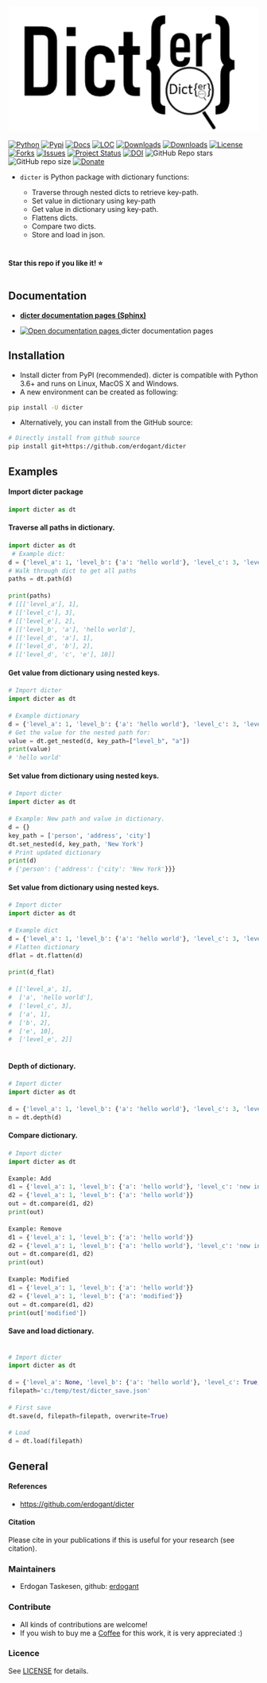 
<p align="center">
  <a href="https://erdogant.github.io/dicter/">
  <img src="https://github.com/erdogant/dicter/blob/master/docs/figs/logo.png" width="600" />
  </a>
</p>


[![Python](https://img.shields.io/pypi/pyversions/dicter)](https://img.shields.io/pypi/pyversions/dicter)
[![Pypi](https://img.shields.io/pypi/v/dicter)](https://pypi.org/project/dicter/)
[![Docs](https://img.shields.io/badge/Sphinx-Docs-Green)](https://erdogant.github.io/dicter/)
[![LOC](https://sloc.xyz/github/erdogant/dicter/?category=code)](https://github.com/erdogant/dicter/)
[![Downloads](https://static.pepy.tech/personalized-badge/dicter?period=month&units=international_system&left_color=grey&right_color=brightgreen&left_text=PyPI%20downloads/month)](https://pepy.tech/project/dicter)
[![Downloads](https://static.pepy.tech/personalized-badge/dicter?period=total&units=international_system&left_color=grey&right_color=brightgreen&left_text=Downloads)](https://pepy.tech/project/dicter)
[![License](https://img.shields.io/badge/license-MIT-green.svg)](https://github.com/erdogant/dicter/blob/master/LICENSE)
[![Forks](https://img.shields.io/github/forks/erdogant/dicter.svg)](https://github.com/erdogant/dicter/network)
[![Issues](https://img.shields.io/github/issues/erdogant/dicter.svg)](https://github.com/erdogant/dicter/issues)
[![Project Status](http://www.repostatus.org/badges/latest/active.svg)](http://www.repostatus.org/#active)
[![DOI](https://zenodo.org/badge/228166657.svg)](https://zenodo.org/badge/latestdoi/228166657)
![GitHub Repo stars](https://img.shields.io/github/stars/erdogant/dicter)
![GitHub repo size](https://img.shields.io/github/repo-size/erdogant/dicter)
[![Donate](https://img.shields.io/badge/Support%20this%20project-grey.svg?logo=github%20sponsors)](https://erdogant.github.io/dicter/pages/html/Documentation.html#)
<!---[![BuyMeCoffee](https://img.shields.io/badge/buymea-coffee-yellow.svg)](https://www.buymeacoffee.com/erdogant)-->
<!---[![Coffee](https://img.shields.io/badge/coffee-black-grey.svg)](https://erdogant.github.io/donate/?currency=USD&amount=5)-->


* ``dicter`` is Python package with dictionary functions:

	* Traverse through nested dicts to retrieve key-path.
	* Set value in dictionary using key-path
	* Get value in dictionary using key-path.
	* Flattens dicts.
	* Compare two dicts.
	* Store and load in json.



# 
**Star this repo if you like it! ⭐️**
#

## Documentation

* [**dicter documentation pages (Sphinx)**](https://erdogant.github.io/dicter/)

* <a href="https://erdogant.github.io/dicter/"> <img src="https://img.shields.io/badge/Sphinx-Docs-Green" alt="Open documentation pages"/> </a> dicter documentation pages 


## Installation
* Install dicter from PyPI (recommended). dicter is compatible with Python 3.6+ and runs on Linux, MacOS X and Windows. 
* A new environment can be created as following:


```bash
pip install -U dicter
```

* Alternatively, you can install from the GitHub source:
```bash
# Directly install from github source
pip install git+https://github.com/erdogant/dicter
```

## Examples

#### Import dicter package
```python
import dicter as dt
```

#### Traverse all paths in dictionary.
```python
import dicter as dt
 # Example dict:
d = {'level_a': 1, 'level_b': {'a': 'hello world'}, 'level_c': 3, 'level_d': {'a': 1, 'b': 2, 'c': {'e': 10}}, 'level_e': 2}
# Walk through dict to get all paths
paths = dt.path(d)

print(paths)
# [[['level_a'], 1],
# [['level_c'], 3],
# [['level_e'], 2],
# [['level_b', 'a'], 'hello world'],
# [['level_d', 'a'], 1],
# [['level_d', 'b'], 2],
# [['level_d', 'c', 'e'], 10]]
```

#### Get value from dictionary using nested keys.
```python
# Import dicter
import dicter as dt

# Example dictionary
d = {'level_a': 1, 'level_b': {'a': 'hello world'}, 'level_c': 3, 'level_d': {'a': 1, 'b': 2, 'c': {'e': 10}}, 'level_e': 2}
# Get the value for the nested path for:
value = dt.get_nested(d, key_path=["level_b", "a"])
print(value)
# 'hello world'

```

#### Set value from dictionary using nested keys.
```python
# Import dicter
import dicter as dt

# Example: New path and value in dictionary.
d = {}
key_path = ['person', 'address', 'city']
dt.set_nested(d, key_path, 'New York')
# Print updated dictionary
print(d)
# {'person': {'address': {'city': 'New York'}}}

```

#### Set value from dictionary using nested keys.
```python
# Import dicter
import dicter as dt

# Example dict
d = {'level_a': 1, 'level_b': {'a': 'hello world'}, 'level_c': 3, 'level_d': {'a': 1, 'b': 2, 'c': {'e': 10}}, 'level_e': 2}
# Flatten dictionary
dflat = dt.flatten(d)

print(d_flat)

# [['level_a', 1],
#  ['a', 'hello world'],
#  ['level_c', 3],
#  ['a', 1],
#  ['b', 2],
#  ['e', 10],
#  ['level_e', 2]]
 
```


#### Depth of dictionary.
```python
# Import dicter
import dicter as dt

d = {'level_a': 1, 'level_b': {'a': 'hello world'}, 'level_c': 3, 'level_d': {'a': 1, 'b': 2, 'c': {'e': 10}}, 'level_e': 2}
n = dt.depth(d)

```

#### Compare dictionary.
```python
# Import dicter
import dicter as dt

Example: Add
d1 = {'level_a': 1, 'level_b': {'a': 'hello world'}, 'level_c': 'new in d2'}
d2 = {'level_a': 1, 'level_b': {'a': 'hello world'}}
out = dt.compare(d1, d2)
print(out)

Example: Remove
d1 = {'level_a': 1, 'level_b': {'a': 'hello world'}}
d2 = {'level_a': 1, 'level_b': {'a': 'hello world'}, 'level_c': 'new in d2'}
out = dt.compare(d1, d2)
print(out)

Example: Modified
d1 = {'level_a': 1, 'level_b': {'a': 'hello world'}}
d2 = {'level_a': 1, 'level_b': {'a': 'modified'}}
out = dt.compare(d1, d2)
print(out['modified'])

```

#### Save and load dictionary.
```python

# Import dicter
import dicter as dt

d = {'level_a': None, 'level_b': {'a': 'hello world'}, 'level_c': True, 'level_d': 2.3, 'level_e': [[1,2,3], [1,2]]}
filepath='c:/temp/test/dicter_save.json'

# First save
dt.save(d, filepath=filepath, overwrite=True)

# Load
d = dt.load(filepath)
```

## General

#### References
* https://github.com/erdogant/dicter

#### Citation
Please cite in your publications if this is useful for your research (see citation).
   
### Maintainers
* Erdogan Taskesen, github: [erdogant](https://github.com/erdogant)

### Contribute
* All kinds of contributions are welcome!
* If you wish to buy me a <a href="https://www.buymeacoffee.com/erdogant">Coffee</a> for this work, it is very appreciated :)

### Licence
See [LICENSE](LICENSE) for details.
